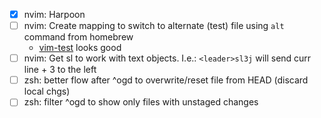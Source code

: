 - [x] nvim: Harpoon
- [ ] nvim: Create mapping to switch to alternate (test) file using `alt`
  command from homebrew
  - [vim-test](https://github.com/vim-test/vim-test) looks good
- [ ] nvim: Get <leader>sl to work with text objects. I.e.: `<leader>sl3j` will
  send curr line + 3 to the left
- [ ] zsh: better flow after ^ogd to overwrite/reset file from HEAD (discard local chgs)
- [ ] zsh: filter ^ogd to show only files with unstaged changes
